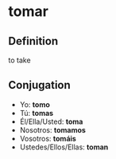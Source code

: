 # tomar

## Definition
to take

## Conjugation

- Yo: **tomo**
- Tú: **tomas**
- Él/Ella/Usted: **toma**
- Nosotros: **tomamos**
- Vosotros: **tomáis**
- Ustedes/Ellos/Ellas: **toman**